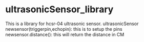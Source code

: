 # ultrasonicSensor_library

This is a library for hcsr-04 ultrasonic sensor. 
ultrasonicSensor newsensor(triggerpin,echopin): this is to setup the pins 
newsensor.distance(): this will return the distance in CM
